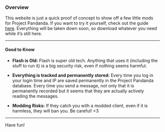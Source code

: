 ### Overview

This website is just a quick proof of concept to show off a few little mods for Project Pandanda. If you want to try it yourself, check out the guide [here](https://github.com/pdmods/guide). Everything will be taken down soon, so download whatever you need while it’s still here.

---

#### Good to Know

- **Flash is Old:** Flash is super old tech. Anything that uses it (including the stuff to run it) is a big security risk, even if nothing seems harmful.

- **Everything is tracked and permanently stored:** Every time you log in your login time and IP are saved permanently in the Project Pandanda database. Every time you send a message, not only that it is permanently recorded but it seems that they are actually actively reading the messages.

- **Modding Risks:** If they catch you with a modded client, even if it is harmless, they will ban you. Be careful! <3

---

Have fun!
